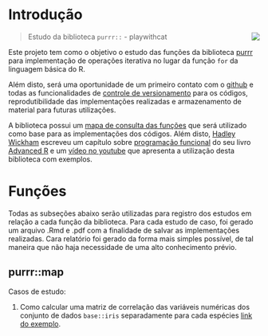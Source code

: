 # Introdução

<img src = "https://user-images.githubusercontent.com/31219283/132221933-bae19e03-f251-45d4-bbca-d4c662766ddf.png" align = "right" display = "block">

> Estudo da biblioteca `purrr::` - playwithcat

Este projeto tem como o objetivo o estudo das funções da biblioteca [purrr](https://purrr.tidyverse.org/index.html) para implementação de operações iterativa no lugar da função `for` da linguagem básica do R.

Além disto, será uma oportunidade de um primeiro contato com o [github](https://github.com/) e todas as funcionalidades de [controle de versionamento](https://pt.wikipedia.org/wiki/Sistema_de_controle_de_vers%C3%B5es) para os códigos, reprodutibilidade das implementações realizadas e armazenamento de material para futuras utilizações.

A biblioteca possui um [mapa de consulta das funções](https://github.com/rstudio/cheatsheets/blob/master/purrr.pdf) que será utilizado como base para as implementações dos códigos. Além disto, [Hadley Wickham](https://twitter.com/hadleywickham) escreveu um capítulo sobre [programação funcional](http://adv-r.had.co.nz/Functional-programming.html) do seu livro [Advanced R](http://adv-r.had.co.nz/) e um [vídeo no youtube](https://youtu.be/rz3_FDVt9eg) que apresenta a utilização desta biblioteca com exemplos.

# Funções

Todas as subseções abaixo serão utilizadas para registro dos estudos em relação a cada função da biblioteca. Para cada estudo de caso, foi gerado um arquivo .Rmd e .pdf com a finalidade de salvar as implementações realizadas. Cara relatório foi gerado da forma mais simples possível, de tal maneira que não haja necessidade de uma alto conhecimento prévio.

## purrr::map

Casos de estudo:

1. Como calcular uma matriz de correlação das variáveis numéricas dos conjunto de dados `base::iris` separadamente para cada espécies [link do exemplo](https://github.com/wyhirai/library_purrr/blob/main/ilustracao/version1.pdf).
